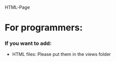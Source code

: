 HTML-Page
# For programmers:
### If you want to add:
- HTML files: Please put them in the views folder